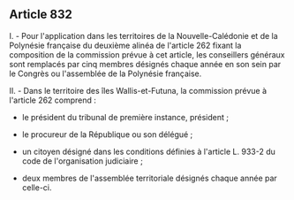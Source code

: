 Article 832
----
I. - Pour l'application dans les territoires de la Nouvelle-Calédonie et de la
Polynésie française du deuxième alinéa de l'article 262 fixant la composition de
la commission prévue à cet article, les conseillers généraux sont remplacés par
cinq membres désignés chaque année en son sein par le Congrès ou l'assemblée de
la Polynésie française.

II. - Dans le territoire des îles Wallis-et-Futuna, la commission prévue à
l'article 262 comprend :

- le président du tribunal de première instance, président ;

- le procureur de la République ou son délégué ;

- un citoyen désigné dans les conditions définies à l'article L. 933-2 du code
de l'organisation judiciaire ;

- deux membres de l'assemblée territoriale désignés chaque année par celle-ci.
